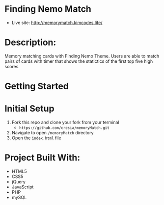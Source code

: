 # Finding Nemo Match
 - Live site: http://memorymatch.kimcodes.life/

 
# Description:
Memory matching cards with Finding Nemo Theme. Users are able to match pairs of cards with timer that shows the statictics of the first top five high scores. 


# Getting Started

# Initial Setup
1. Fork this repo and clone your fork from your terminal
    - `https://github.com/cresia/memoryMatch.git`
2. Navigate to open `/memoryMatch` directory
3. Open the `index.html` file

# Project Built With:
  - HTML5
  - CSS5
  - jQuery
  - JavaScript
  - PHP
  - mySQL
  




